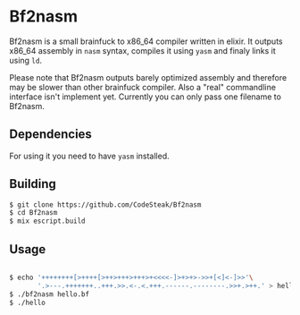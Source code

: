 # Bf2nasm

Bf2nasm is a small brainfuck to x86_64 compiler written in elixir. It outputs x86_64
assembly in `nasm` syntax, compiles it using `yasm` and finaly links it using `ld`.

Please note that Bf2nasm outputs barely optimized assembly and therefore may be slower
than other brainfuck compiler. Also a "real" commandline interface isn't implement
yet. Currently you can only pass one filename to Bf2nasm.

## Dependencies

For using it you need to have `yasm` installed.

## Building
```bash
$ git clone https://github.com/CodeSteak/Bf2nasm
$ cd Bf2nasm
$ mix escript.build
```

## Usage

```bash

$ echo '++++++++[>++++[>++>+++>+++>+<<<<-]>+>+>->>+[<]<-]>>'\
       '.>---.+++++++..+++.>>.<-.<.+++.------.--------.>>+.>++.' > hello.bf
$ ./bf2nasm hello.bf
$ ./hello
```
